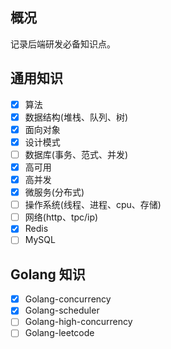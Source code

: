 

<h2 id="概况">概况</h2>
<p>记录后端研发必备知识点。</p> 

## 通用知识

-   [x] 算法
-   [x] 数据结构(堆栈、队列、树)
-   [x] 面向对象
-   [x] 设计模式
-   [ ] 数据库(事务、范式、并发)
-   [x] 高可用
-   [x] 高并发
-   [x] 微服务(分布式)
-   [ ] 操作系统(线程、进程、cpu、存储)
-   [ ] 网络(http、tpc/ip)
-   [x] Redis
-   [ ]  MySQL

## Golang 知识

-   [x] Golang-concurrency
-   [x] Golang-scheduler
-   [ ] Golang-high-concurrency
-   [ ] Golang-leetcode
